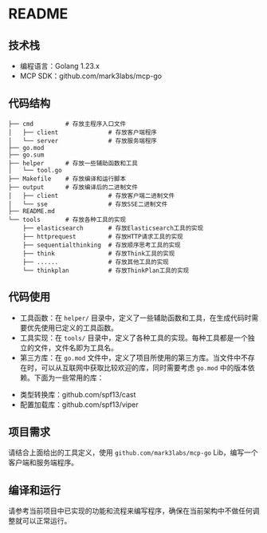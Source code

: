 # README

## 技术栈
- 编程语言：Golang 1.23.x
- MCP SDK：github.com/mark3labs/mcp-go


## 代码结构

```
├── cmd         # 存放主程序入口文件
│   ├── client              # 存放客户端程序
│   └── server              # 存放服务端程序
├── go.mod
├── go.sum
├── helper      # 存放一些辅助函数和工具
│   └── tool.go
├── Makefile    # 存放编译和运行脚本
├── output      # 存放编译后的二进制文件
│   ├── client              # 存放客户端二进制文件
│   └── sse                 # 存放SSE二进制文件
├── README.md
└── tools       # 存放各种工具的实现
    ├── elasticsearch       # 存放Elasticsearch工具的实现
    ├── httprequest         # 存放HTTP请求工具的实现
    ├── sequentialthinking  # 存放顺序思考工具的实现
    ├── think               # 存放Think工具的实现
    ├── ......              # 存放其他工具的实现
    └── thinkplan           # 存放ThinkPlan工具的实现
```

## 代码使用

- 工具函数：在 `helper/` 目录中，定义了一些辅助函数和工具，在生成代码时需要优先使用已定义的工具函数。
- 工具实现：在 `tools/` 目录中，定义了各种工具的实现。每种工具都是一个独立的文件，文件名即为工具名。
- 第三方库：在 `go.mod` 文件中，定义了项目所使用的第三方库。当文件中不存在时，可以从互联网中获取比较欢迎的库，同时需要考虑 `go.mod` 中的版本依赖。下面为一些常用的库：
* 类型转换库：github.com/spf13/cast
* 配置加载库：github.com/spf13/viper


## 项目需求

请结合上面给出的工具定义，使用 `github.com/mark3labs/mcp-go` Lib，编写一个客户端和服务端程序。

## 编译和运行

请参考当前项目中已实现的功能和流程来编写程序，确保在当前架构中不做任何调整就可以正常运行。



